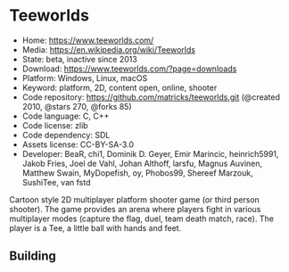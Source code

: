 # Teeworlds

- Home: https://www.teeworlds.com/
- Media: https://en.wikipedia.org/wiki/Teeworlds
- State: beta, inactive since 2013
- Download: https://www.teeworlds.com/?page=downloads
- Platform: Windows, Linux, macOS
- Keyword: platform, 2D, content open, online, shooter
- Code repository: https://github.com/matricks/teeworlds.git (@created 2010, @stars 270, @forks 85)
- Code language: C, C++
- Code license: zlib
- Code dependency: SDL
- Assets license: CC-BY-SA-3.0
- Developer: BeaR, chi1, Dominik D. Geyer, Emir Marincic, heinrich5991, Jakob Fries, Joel de Vahl, Johan Althoff, larsfu, Magnus Auvinen, Matthew Swain, MyDopefish, oy, Phobos99, Shereef Marzouk, SushiTee, van fstd

Cartoon style 2D multiplayer platform shooter game (or third person shooter).
The game provides an arena where players fight in various multiplayer modes (capture the flag, duel, team death match, race). The player is a Tee, a little ball with hands and feet.

## Building

